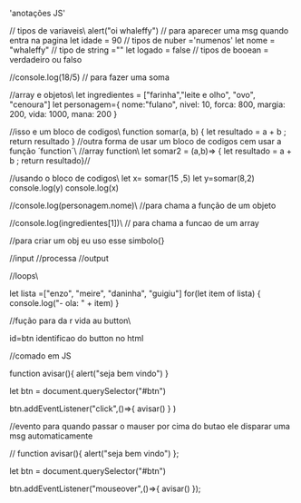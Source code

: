 'anotações JS'

// tipos de variaveis\\
alert("oi whaleffy") // para aparecer uma msg quando entra na pagina
let idade = 90 // tipos de nuber ='numenos'
let nome = "whaleffy" // tipo de string =""
let logado = false // tipos de booean = verdadeiro ou falso



//console.log(18/5) // para fazer uma soma  

//array e objetos\\
let ingredientes = ["farinha","leite e olho", "ovo", "cenoura"]
let personagem={
    nome:"fulano",
    nivel: 10,
    forca: 800,
    margia: 200,
    vida: 1000,
    mana: 200
}

//isso e um bloco de codigos\\
function somar(a, b) {
    let resultado = a + b ;
    return resultado
}
//outra forma de usar um bloco de codigos cem usar a função ´function´\\
    //array function\\
let somar2 = (a,b)=> {
    let resultado = a + b ;
    return resultado}//

//usando o bloco de codigos\\
let x= somar(15 ,5)
let y=somar(8,2)
console.log(y)
console.log(x)

//console.log(personagem.nome)\\ //para chama a função de um objeto

//console.log(ingredientes[1])\\ // para chama a funcao de um array

//para criar um obj eu uso esse simbolo{}

//input
//processa
//output

//loops\\

let lista =["enzo", "meire", "daninha", "guigiu"]
for(let item of lista) {
    console.log("- ola: " + item)
}

//fução para da r vida au button\\

id=btn identificao do button no html

//comado em JS

function avisar(){
    alert("seja bem vindo")
}

let btn = document.querySelector("#btn")


btn.addEventListener("click",()=>{
    avisar()
} )

//evento para quando passar o mauser por cima do butao ele disparar uma msg automaticamente 

//
function avisar(){
    alert("seja bem vindo")
};

let btn = document.querySelector("#btn")

btn.addEventListener("mouseover",()=>{
    avisar()
});